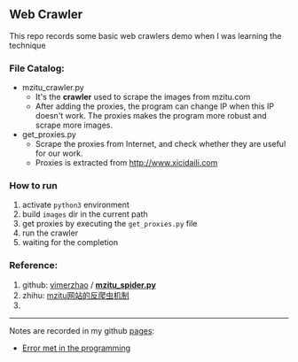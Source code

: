 ## Web Crawler
This repo records some basic web crawlers demo when I was learning the technique

### File Catalog: 

- mzitu_crawler.py 
    - It's the **crawler** used to scrape the images from mzitu.com
    - After adding the proxies, the program can change IP when this IP doesn't work. The proxies makes the program more robust and scrape more images.
- get_proxies.py 
    - Scrape the proxies from Internet, and check whether they are useful for our work.
    - Proxies is extracted from http://www.xicidaili.com

### How to run

1. activate `python3` environment
2. build `images` dir in the current path
3. get proxies by executing the `get_proxies.py` file
4. run the crawler
5. waiting for the completion

### Reference:

1. github: [vimerzhao](https://gist.github.com/vimerzhao) / [**mzitu_spider.py**](https://gist.github.com/vimerzhao/8485f89978aba2e7d9a0f8d82c371643)
2. zhihu: [mzitu网站的反爬虫机制](https://zhuanlan.zhihu.com/p/35562945)
3. 

---

Notes are recorded in my github [pages](https://shuogh.github.io):

- [Error met in the programming](https://shuogh.github.io/2019/06/13/Error-Met-in-First-Crawler-Demo/) 

